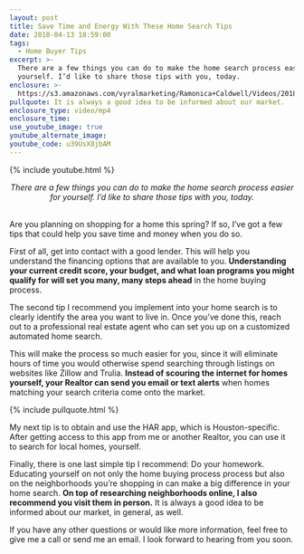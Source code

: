 ```yaml
---
layout: post
title: Save Time and Energy With These Home Search Tips
date: 2018-04-13 18:59:00
tags:
  - Home Buyer Tips
excerpt: >-
  There are a few things you can do to make the home search process easier for
  yourself. I’d like to share those tips with you, today.
enclosure: >-
  https://s3.amazonaws.com/vyralmarketing/Ramonica+Caldwell/Videos/2018/Houston+Real+Estate+Time-saving+tips+for+your+next+home+search.mp4
pullquote: It is always a good idea to be informed about our market.
enclosure_type: video/mp4
enclosure_time:
use_youtube_image: true
youtube_alternate_image:
youtube_code: u39UsX8jbAM
---
```


{% include youtube.html %}

<center><em>There are a few things you can do to make the home search process easier for yourself. I&rsquo;d like to share those tips with you, today.</em></center>

<center>&nbsp;</center>

Are you planning on shopping for a home this spring? If so, I’ve got a few tips that could help you save time and money when you do so. 

First of all, get into contact with a good lender. This will help you understand the financing options that are available to you. **Understanding your current credit score, your budget, and what loan programs you might qualify for will set you many, many steps ahead** in the home buying process.

The second tip I recommend you implement into your home search is to clearly identify the area you want to live in. Once you’ve done this, reach out to a professional real estate agent who can set you up on a customized automated home search. 

This will make the process so much easier for you, since it will eliminate hours of time you would otherwise spend searching through listings on websites like Zillow and Trulia. **Instead of scouring the internet for homes yourself, your Realtor can send you email or text alerts** when homes matching your search criteria come onto the market.

{% include pullquote.html %}

My next tip is to obtain and use the HAR app, which is Houston-specific. After getting access to this app from me or another Realtor, you can use it to search for local homes, yourself. 

Finally, there is one last simple tip I recommend: Do your homework. Educating yourself on not only the home buying process process but also on the neighborhoods you’re shopping in can make a big difference in your home search. **On top of researching neighborhoods online, I also recommend you visit them in person.** It is always a good idea to be informed about our market, in general, as well. 

If you have any other questions or would like more information, feel free to give me a call or send me an email. I look forward to hearing from you soon.<br>